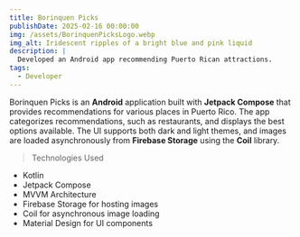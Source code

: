 ```yaml
---
title: Borinquen Picks
publishDate: 2025-02-16 00:00:00
img: /assets/BorinquenPicksLogo.webp
img_alt: Iridescent ripples of a bright blue and pink liquid
description: |
  Developed an Android app recommending Puerto Rican attractions.
tags:
  - Developer
---
```


Borinquen Picks is an **Android** application built with **Jetpack Compose** that provides recommendations for various places in Puerto Rico. The app categorizes recommendations, such as restaurants, and displays the best options available. The UI supports both dark and light themes, and images are loaded asynchronously from **Firebase Storage** using the **Coil** library.

> Technologies Used

- Kotlin
- Jetpack Compose
- MVVM Architecture
- Firebase Storage for hosting images
- Coil for asynchronous image loading
- Material Design for UI components
